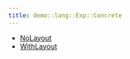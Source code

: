```yaml
---
title: demo::lang::Exp::Concrete
---
```



* [NoLayout](../../../../../Library/demo/lang/Exp/Concrete/NoLayout)
* [WithLayout](../../../../../Library/demo/lang/Exp/Concrete/WithLayout)